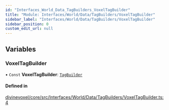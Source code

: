 ```yaml
---
id: "Interfaces_World_Data_TagBuilders_VoxelTagBuilder"
title: "Module: Interfaces/World/Data/TagBuilders/VoxelTagBuilder"
sidebar_label: "Interfaces/World/Data/TagBuilders/VoxelTagBuilder"
sidebar_position: 0
custom_edit_url: null
---
```


## Variables

### VoxelTagBuilder

• `Const` **VoxelTagBuilder**: [`TagBuilder`](../classes/Interfaces_World_Data_Classes_TagBuilder.TagBuilder.md)

#### Defined in

[divinevoxel/core/src/Interfaces/World/Data/TagBuilders/VoxelTagBuilder.ts:4](https://github.com/lucasdamianjohnson/DivineVoxelEngine/blob/596fa7391478620ed460dfb4856ff0a763b91c49/divinevoxel/core/src/Interfaces/World/Data/TagBuilders/VoxelTagBuilder.ts#L4)
